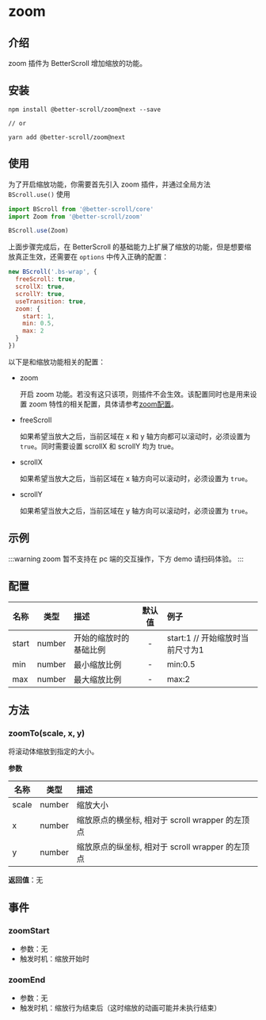 # zoom

## 介绍

zoom 插件为 BetterScroll 增加缩放的功能。

## 安装

```shell
npm install @better-scroll/zoom@next --save

// or

yarn add @better-scroll/zoom@next
```

## 使用

为了开启缩放功能，你需要首先引入 zoom 插件，并通过全局方法 `BScroll.use()` 使用

```js
import BScroll from '@better-scroll/core'
import Zoom from '@better-scroll/zoom'

BScroll.use(Zoom)
```

上面步骤完成后，在 BetterScroll 的基础能力上扩展了缩放的功能，但是想要缩放真正生效，还需要在 `options` 中传入正确的配置：

```js
new BScroll('.bs-wrap', {
  freeScroll: true,
  scrollX: true,
  scrollY: true,
  useTransition: true,
  zoom: {
    start: 1,
    min: 0.5,
    max: 2
  }
})
```

以下是和缩放功能相关的配置：

- zoom

  开启 zoom 功能。若没有这只该项，则插件不会生效。该配置同时也是用来设置 zoom 特性的相关配置，具体请参考[zoom配置](./zoom.html#zoom-配置)。

- freeScroll

  如果希望当放大之后，当前区域在 x 和 y 轴方向都可以滚动时，必须设置为 `true`。同时需要设置 scrollX 和 scrollY 均为 true。

- scrollX

  如果希望当放大之后，当前区域在 x 轴方向可以滚动时，必须设置为 `true`。

- scrollY

  如果希望当放大之后，当前区域在 y 轴方向可以滚动时，必须设置为 `true`。

## 示例

  :::warning
  zoom 暂不支持在 pc 端的交互操作，下方 demo 请扫码体验。
  :::

  <demo qrcode-url="zoom/default">
    <template slot="code-template">
      <<< @/examples/vue/components/zoom/default.vue?template
    </template>
    <template slot="code-script">
      <<< @/examples/vue/components/zoom/default.vue?script
    </template>
    <template slot="code-style">
      <<< @/examples/vue/components/zoom/default.vue?style
    </template>
    <zoom-default slot="demo"></zoom-default>
  </demo>

## 配置

|名称|类型|描述|默认值|例子|
|----------|:-----:|:-----------|:--------:|:-------|
|start|number|开始的缩放时的基础比例|-|start:1 // 开始缩放时当前尺寸为1|
|min|number|最小缩放比例|-|min:0.5|
|max|number|最大缩放比例|-|max:2|

## 方法

### zoomTo(scale, x, y)

将滚动体缩放到指定的大小。

**参数**

|名称|类型|描述|
|----------|:-----:|:-----------|
|scale|number|缩放大小|
|x|number|缩放原点的横坐标, 相对于 scroll wrapper 的左顶点|
|y|number|缩放原点的纵坐标, 相对于 scroll wrapper 的左顶点|

**返回值**：无

## 事件

### zoomStart

- 参数：无
- 触发时机：缩放开始时

### zoomEnd

- 参数：无
- 触发时机：缩放行为结束后（这时缩放的动画可能并未执行结束）
